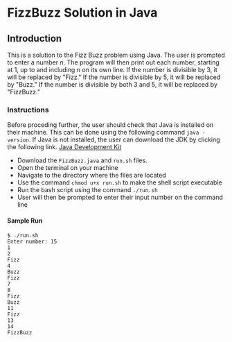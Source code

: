 # FizzBuzz Solution in Java
## Introduction
This is a solution to the Fizz Buzz problem using Java. 
The user is prompted to enter a number _n_.
The program will then print out each number, starting at 1, up to and including _n_ on its own line.
If the number is divisible by 3, it will be replaced by "Fizz."
If the number is divisible by 5, it will be replaced by "Buzz."
If the number is divisible by both 3 and 5, it will be replaced by "FizzBuzz."

### Instructions
Before proceding further, the user should check that Java is installed on their machine. 
This can be done using the following command `java -version`. If Java is not installed, the user can download the JDK by clicking the following link.
[Java Development Kit](https://www.oracle.com/java/technologies/javase-downloads.html)

* Download the `FizzBuzz.java` and `run.sh` files.
* Open the terminal on your machine
* Navigate to the directory where the files are located
* Use the command `chmod u+x run.sh` to make the shell script executable
* Run the bash script using the command `./run.sh`
* User will then be prompted to enter their input number on the command line

#### Sample Run
```
$ ./run.sh
Enter number: 15
1
2
Fizz
4
Buzz
Fizz
7
8
Fizz
Buzz
11
Fizz
13
14
FizzBuzz
```


